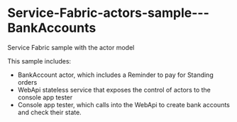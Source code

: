 # Service-Fabric-actors-sample---BankAccounts
Service Fabric sample with the actor model

This sample includes:

- BankAccount actor, which includes a Reminder to pay for Standing orders
- WebApi stateless service that exposes the control of actors to the console app tester
- Console app tester, which calls into the WebApi to create bank accounts and check their state.


